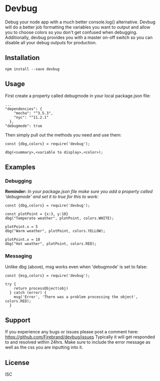 # Devbug

Debug your node app with a much better console.log() alternative. Devbug will do a better job formatting the variables you want to output and allow you
to choose colors so you don't get confused when debugging. Additionally, devbug provides you with a master on-off switch so you can
disable all your debug outputs for production.

## Installation

```
npm install --save devbug
```


## Usage

First create a property called debugmode in your local package.json file:

```
...
"dependencies": {
    "mocha": "^3.5.3",
    "nyc": "^11.2.1"
  },
"debugmode": true
```

Then simply pull out the methods you need and use them:

```
const {dbg,colors} = require('devbug');

dbg(<summary>,<variable to display>,<color>);
```


## Examples

### Debugging

**Reminder:** *In your package.json file make sure you add a property called 'debugmode' and set it to true for this to work:*

```
const {dbg,colors} = require('devbug');

const plotPoint = {x:3, y:10}
dbg("Temperate weather", plotPoint, colors.WHITE);

plotPoint.x = 5
dbg("Warm weather", plotPoint, colors.YELLOW);

plotPoint.x = 10
dbg("Hot weather", plotPoint, colors.RED);
```

### Messaging

Unlike dbg (above), msg works even when 'debugmode' is set to false:

```
const {msg,colors} = require('devbug');

try {
    return processObject(obj)
  } catch (error) {
    msg('Error', 'There was a problem processing the object', colors.RED);
  }
```

## Support

If you experience any bugs or issues please post a comment here:  <https://github.com/Firebrand/devbug/issues>
Typically it will get responded to and resolved within 24hrs.
Make sure to include the error message as well as the css you are inputting into it.

## License

ISC

